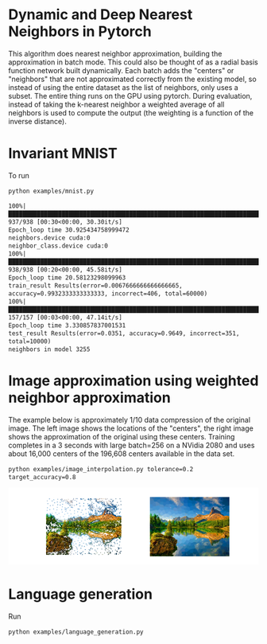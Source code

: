 # Dynamic and Deep Nearest Neighbors in Pytorch
This algorithm does nearest neighbor approximation, building the
approximation in batch mode.  This could also be thought of as a radial basis function network built dynamically. Each batch adds the "centers" or "neighbors" that are not approximated correctly from the existing model, so instead of using the entire dataset as the list of neighbors, only uses a subset. The entire thing runs on the GPU using pytorch.  During evaluation, instead of taking the k-nearest neighbor a weighted average of all neighbors
is used to compute the output (the weighting is a function of the inverse distance).

# Invariant MNIST
To run
```
python examples/mnist.py 
```
```
100%|█████████████████████████████████████████████████████████████████████████████████████████████████████▉| 937/938 [00:30<00:00, 30.30it/s]
Epoch_loop time 30.925434758999472
neighbors.device cuda:0
neighbor_class.device cuda:0
100%|██████████████████████████████████████████████████████████████████████████████████████████████████████| 938/938 [00:20<00:00, 45.58it/s]
Epoch_loop time 20.58123298099963
train_result Results(error=0.0067666666666666665, accuracy=0.9932333333333333, incorrect=406, total=60000)
100%|██████████████████████████████████████████████████████████████████████████████████████████████████████| 157/157 [00:03<00:00, 47.14it/s]
Epoch_loop time 3.330857837001531
test_result Results(error=0.0351, accuracy=0.9649, incorrect=351, total=10000)
neighbors in model 3255
```

# Image approximation using weighted neighbor approximation
The example below is approximately 1/10 data compression of the original image.
The left image shows the locations of the "centers", the right image shows the
approximation of the original using these centers. Training completes in a 3
seconds with large batch=256 on a NVidia 2080 and uses about 16,000 centers of the
196,608 centers available in the data set.
```
python examples/image_interpolation.py tolerance=0.2 target_accuracy=0.8
```
![Image Approximation](results/NearestNeighborApproximation.png)

# Language generation
Run
```
python examples/language_generation.py 
```